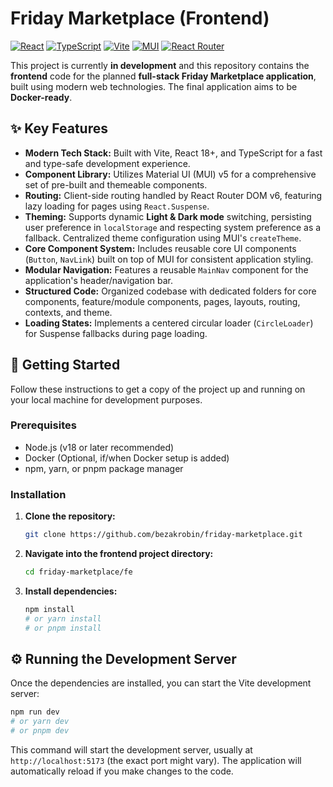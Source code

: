 # Friday Marketplace (Frontend)

[![React](https://img.shields.io/badge/React-18+-blue?logo=react)](https://reactjs.org/)
[![TypeScript](https://img.shields.io/badge/TypeScript-^5.2-blue?logo=typescript)](https://www.typescriptlang.org/)
[![Vite](https://img.shields.io/badge/Vite-^5-blue?logo=vite)](https://vitejs.dev/)
[![MUI](https://img.shields.io/badge/MUI-v5-blue?logo=mui)](https://mui.com/)
[![React Router](https://img.shields.io/badge/React_Router-v6-blue?logo=reactrouter)](https://reactrouter.com/)

This project is currently **in development** and this repository contains the **frontend** code for the planned **full-stack Friday Marketplace application**, built using modern web technologies. The final application aims to be **Docker-ready**.

## ✨ Key Features

* **Modern Tech Stack:** Built with Vite, React 18+, and TypeScript for a fast and type-safe development experience.
* **Component Library:** Utilizes Material UI (MUI) v5 for a comprehensive set of pre-built and themeable components.
* **Routing:** Client-side routing handled by React Router DOM v6, featuring lazy loading for pages using `React.Suspense`.
* **Theming:** Supports dynamic **Light & Dark mode** switching, persisting user preference in `localStorage` and respecting system preference as a fallback. Centralized theme configuration using MUI's `createTheme`.
* **Core Component System:** Includes reusable core UI components (`Button`, `NavLink`) built on top of MUI for consistent application styling.
* **Modular Navigation:** Features a reusable `MainNav` component for the application's header/navigation bar.
* **Structured Code:** Organized codebase with dedicated folders for core components, feature/module components, pages, layouts, routing, contexts, and theme.
* **Loading States:** Implements a centered circular loader (`CircleLoader`) for Suspense fallbacks during page loading.

## 🚀 Getting Started

Follow these instructions to get a copy of the project up and running on your local machine for development purposes.

### Prerequisites

* Node.js (v18 or later recommended)
* Docker (Optional, if/when Docker setup is added)
* npm, yarn, or pnpm package manager

### Installation

1.  **Clone the repository:**
    ```bash
    git clone https://github.com/bezakrobin/friday-marketplace.git
    ```
2.  **Navigate into the frontend project directory:**
    ```bash
    cd friday-marketplace/fe
    ```
3.  **Install dependencies:**
    ```bash
    npm install
    # or yarn install
    # or pnpm install
    ```

## ⚙️ Running the Development Server

Once the dependencies are installed, you can start the Vite development server:

```bash
npm run dev
# or yarn dev
# or pnpm dev
```

This command will start the development server, usually at ```http://localhost:5173``` (the exact port might vary). The application will automatically reload if you make changes to the code.